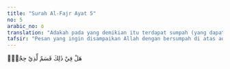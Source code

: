 ```yaml
---
title: "Surah Al-Fajr Ayat 5"
no: 5
arabic_no: ٥
translation: "Adakah pada yang demikian itu terdapat sumpah (yang dapat diterima) bagi orang-orang yang berakal?"
tafsir: "Pesan yang ingin disampaikan Allah dengan bersumpah di atas adalah bahwa orang yang mau menggunakan akalnya harusnya mengerti bahwa Allah Mahakuasa mengadakan, memelihara, menghancurkan, dan menghidupkan kembali alam ini. Oleh karena itu, mereka seharusnya beriman dan berbuat baik. \n\nAyat ini merupakan peringatan bagi kaum kafir Mekah pada saat ayat ini turun, agar beriman kepada Allah dan hari kemudian, berbuat baik, dan meninggalkan perbuatan jahat mereka. Juga menjadi peringatan bagi seluruh umat manusia"
---
```

هَلْ فِيْ ذٰلِكَ قَسَمٌ لِّذِيْ حِجْرٍۗ